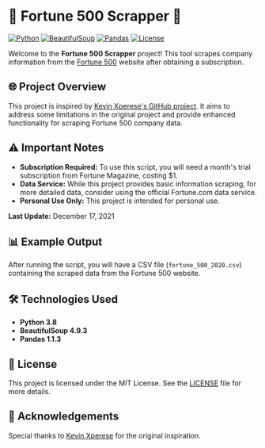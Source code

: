 # 🌟 Fortune 500 Scrapper 🌟

[![Python](https://img.shields.io/badge/Python-3.8-blue.svg)](https://www.python.org/downloads/release/python-380/)
[![BeautifulSoup](https://img.shields.io/badge/BeautifulSoup-4.9.3-brightgreen.svg)](https://www.crummy.com/software/BeautifulSoup/)
[![Pandas](https://img.shields.io/badge/Pandas-1.1.3-orange.svg)](https://pandas.pydata.org/)
[![License](https://img.shields.io/badge/license-MIT-blue.svg)](https://github.com/yourusername/yourrepository/blob/main/LICENSE)

Welcome to the **Fortune 500 Scrapper** project! This tool scrapes company information from the [Fortune 500](https://fortune.com/fortune500/) website after obtaining a subscription.

## 🌐 Project Overview

This project is inspired by [Kevin Xperese's GitHub project](https://github.com/kevinxperese/Fortune500). It aims to address some limitations in the original project and provide enhanced functionality for scraping Fortune 500 company data.

## ⚠️ Important Notes

- **Subscription Required:** To use this script, you will need a month's trial subscription from Fortune Magazine, costing $1.
- **Data Service:** While this project provides basic information scraping, for more detailed data, consider using the official Fortune.com data service.
- **Personal Use Only:** This project is intended for personal use.

**Last Update:** December 17, 2021

## 📊 Example Output

After running the script, you will have a CSV file (`fortune_500_2020.csv`) containing the scraped data from the Fortune 500 website.

## 🛠️ Technologies Used

- **Python 3.8**
- **BeautifulSoup 4.9.3**
- **Pandas 1.1.3**

## 📜 License

This project is licensed under the MIT License. See the [LICENSE](https://github.com/yourusername/yourrepository/blob/main/LICENSE) file for more details.

## 🎉 Acknowledgements

Special thanks to [Kevin Xperese](https://github.com/kevinxperese/Fortune500) for the original inspiration.

